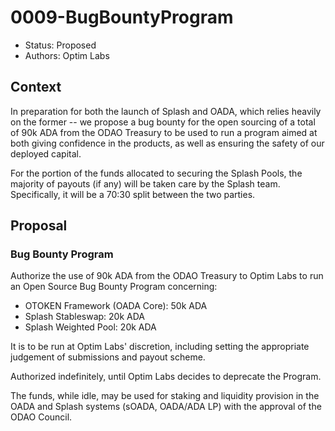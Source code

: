 # 0009-BugBountyProgram

- Status: Proposed
- Authors: Optim Labs

## Context

In preparation for both the launch of Splash and OADA, which relies heavily on the former -- we propose a bug bounty for the open sourcing of a total of 90k ADA from the ODAO Treasury to be used to run a program aimed at both giving confidence in the products, as well as ensuring the safety of our deployed capital. 

For the portion of the funds allocated to securing the Splash Pools, the majority of payouts (if any) will be taken care by the Splash team. Specifically, it will be a 70:30 split between the two parties.

## Proposal

### Bug Bounty Program

Authorize the use of 90k ADA from the ODAO Treasury to Optim Labs to run an Open Source Bug Bounty Program concerning:

- OTOKEN Framework (OADA Core): 50k ADA
- Splash Stableswap: 20k ADA
- Splash Weighted Pool: 20k ADA

It is to be run at Optim Labs' discretion, including setting the appropriate judgement of submissions and payout scheme.

Authorized indefinitely, until Optim Labs decides to deprecate the Program. 

The funds, while idle, may be used for staking and liquidity provision in the OADA and Splash systems (sOADA, OADA/ADA LP) with the approval of the ODAO Council.